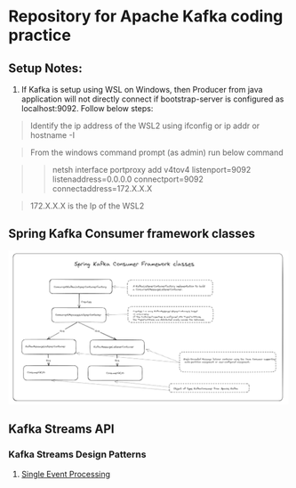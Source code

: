 # Repository for Apache Kafka coding practice

## Setup Notes:
1. If Kafka is setup using WSL on Windows, then Producer from java application will not directly connect if bootstrap-server is configured as localhost:9092. Follow below steps:

> Identify the ip address of the WSL2 using ifconfig or ip addr or hostname -I

> From the windows command prompt (as admin) run below command

>> netsh interface portproxy add v4tov4 listenport=9092 listenaddress=0.0.0.0 connectport=9092 connectaddress=172.X.X.X

> 172.X.X.X is the Ip of the WSL2


## Spring Kafka Consumer framework classes
![Alt text](diagrams/spring_kafka_cosumer_framework_diagram.png?raw=true "Spring Framework Classes for Kafka Consumer")

## Kafka Streams API
### Kafka Streams Design Patterns
1. [Single Event Processing](https://github.com/amolbinwade/apache-kafka/blob/main/kafka-spring-streams-design-patterns/src/main/java/com/amcode/kafka/streams/patterns/SingleEventProcessing.java)
